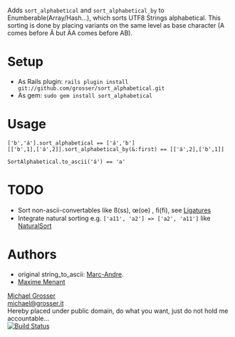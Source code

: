 Adds `sort_alphabetical` and `sort_alphabetical_by` to Enumberable(Array/Hash...),
which sorts UTF8 Strings alphabetical.
This sorting is done by placing variants on the same level as base character (A comes before Ä but ÄA comes before AB).

Setup
=====
 - As Rails plugin: `rails plugin install git://github.com/grosser/sort_alphabetical.git `
 - As gem: ` sudo gem install sort_alphabetical `

Usage
=====
    ['b','á'].sort_alphabetical == ['á','b']
    [['b',1],['á',2]].sort_alphabetical_by(&:first) == [['á',2],['b',1]]

    SortAlphabetical.to_ascii('á') == 'a'

TODO
====
 - Sort non-ascii-convertables like ß(ss), œ(oe) , ﬁ(fi), see [Ligatures](http://en.wikipedia.org/wiki/Typographical_ligature)
 - Integrate natural sorting e.g. `['a11', 'a2'] => ['a2', 'a11']` like [NaturalSort](http://rubyforge.org/projects/naturalsort)

Authors
=======
 - original string_to_ascii: [Marc-Andre](http://marc-andre.ca/).
 - [Maxime Menant](https://github.com/maxime-menant)

[Michael Grosser](http://grosser.it)<br/>
michael@grosser.it<br/>
Hereby placed under public domain, do what you want, just do not hold me accountable...<br/>
[![Build Status](https://secure.travis-ci.org/grosser/sort_alphabetical.png)](http://travis-ci.org/grosser/sort_alphabetical)

